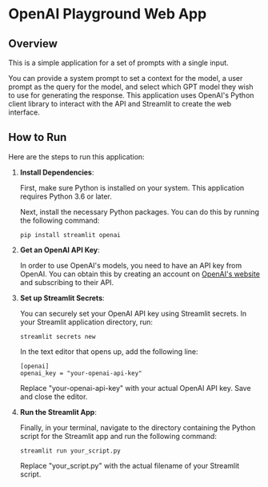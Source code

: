 # OpenAI Playground Web App

## Overview

This is a simple application for a set of prompts with a single input.

You can provide a system prompt to set a context for the model, a user prompt as the query for the model, and select which GPT model they wish to use for generating the response. This application uses OpenAI's Python client library to interact with the API and Streamlit to create the web interface.

## How to Run

Here are the steps to run this application:

1. **Install Dependencies**:

    First, make sure Python is installed on your system. This application requires Python 3.6 or later.

    Next, install the necessary Python packages. You can do this by running the following command:

    ```
    pip install streamlit openai
    ```

2. **Get an OpenAI API Key**:

    In order to use OpenAI's models, you need to have an API key from OpenAI. You can obtain this by creating an account on [OpenAI's website](https://www.openai.com/) and subscribing to their API.

3. **Set up Streamlit Secrets**:

    You can securely set your OpenAI API key using Streamlit secrets. In your Streamlit application directory, run:

    ```
    streamlit secrets new
    ```

    In the text editor that opens up, add the following line:

    ```
    [openai]
    openai_key = "your-openai-api-key"
    ```

    Replace "your-openai-api-key" with your actual OpenAI API key. Save and close the editor.

4. **Run the Streamlit App**:

    Finally, in your terminal, navigate to the directory containing the Python script for the Streamlit app and run the following command:

    ```
    streamlit run your_script.py
    ```

    Replace "your_script.py" with the actual filename of your Streamlit script.

